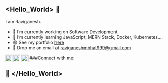 ## <Hello_World> 👋

I am Raviganesh.
- 🔭 I’m currently working on Software Development.
- 🌱 I’m currently learning JavaScript, MERN Stack, Docker, Kubernetes....
- 😄 See my portfolio [here](https://raviganeshmaniyoor.netlify.app)<!--{:target="_blank" rel="noopener"} -->
- 📧 Drop me an email at raviganeshmbhat999@gmail.com

###Connect with me:
<a href="https://www.linkedin.com/in/raviganesh-m-31b04015b/">
  <img align="left" alt="Raviganesh's LinkedIn" width="22px" src="https://raw.githubusercontent.com/peterthehan/peterthehan/master/assets/linkedin.svg" />
</a>
<a href="https://github.com/RAVIGANESHMBHAT/">
  <img align="left" alt="Raviganesh's LinkedIn" width="22px" src="https://raw.githubusercontent.com/peterthehan/peterthehan/master/assets/github.svg" />
</a>
<a href="mailto: raviganeshmbhat999@gmail.com/">
  <img align="left" alt="Raviganesh's LinkedIn" width="22px" src="https://image.emojipng.com/796/1237796.jpg" />
</a>

## 👋 </Hello_World>
